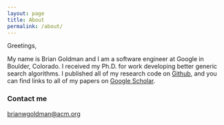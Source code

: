 ```yaml
---
layout: page
title: About
permalink: /about/
---
```


Greetings,

My name is Brian Goldman and I am a software engineer at Google in Boulder, Colorado.
I received my Ph.D. for work developing better generic search algorithms.
I published all of my research code on [Github](https://github.com/brianwgoldman), and you can find links to all of my papers on [Google Scholar](https://scholar.google.com/citations?user=bfwfGycAAAAJ&hl=en).

### Contact me

[brianwgoldman@acm.org](brianwgoldman@acm.org)
